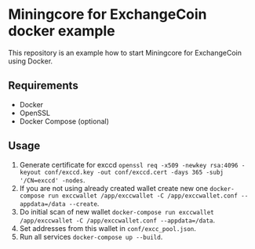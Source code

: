 # Miningcore for ExchangeCoin docker example

This repository is an example how to start Miningcore for ExchangeCoin using Docker.

## Requirements
- Docker
- OpenSSL
- Docker Compose (optional)

## Usage
1. Generate certificate for exccd `openssl req -x509 -newkey rsa:4096 -keyout conf/exccd.key -out conf/exccd.cert -days 365 -subj '/CN=exccd' -nodes`.
2. If you are not using already created wallet create new one `docker-compose run exccwallet /app/exccwallet -C /app/exccwallet.conf --appdata=/data --create`.
3. Do initial scan of new wallet `docker-compose run exccwallet /app/exccwallet -C /app/exccwallet.conf --appdata=/data`.
4. Set addresses from this wallet in `conf/excc_pool.json`.
5. Run all services `docker-compose up --build`. 
